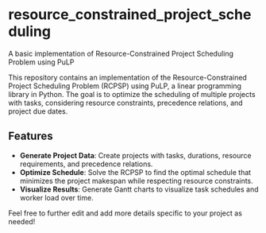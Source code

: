 # resource_constrained_project_scheduling
A basic implementation of Resource-Constrained Project Scheduling Problem using PuLP


This repository contains an implementation of the Resource-Constrained Project Scheduling Problem (RCPSP) using PuLP, a linear programming library in Python. The goal is to optimize the scheduling of multiple projects with tasks, considering resource constraints, precedence relations, and project due dates.

## Features

- **Generate Project Data**: Create projects with tasks, durations, resource requirements, and precedence relations.
- **Optimize Schedule**: Solve the RCPSP to find the optimal schedule that minimizes the project makespan while respecting resource constraints.
- **Visualize Results**: Generate Gantt charts to visualize task schedules and worker load over time.


Feel free to further edit and add more details specific to your project as needed!
